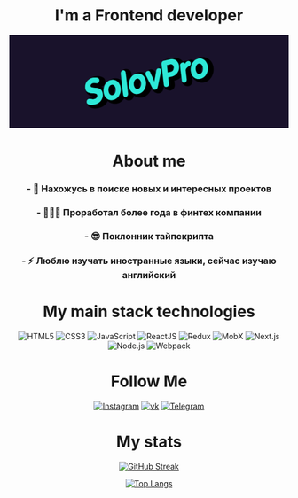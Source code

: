 <div align="center">

# I'm a Frontend developer

[![Header](https://github.com/solovpro/solovpro/blob/main/assets/solov.gif)](https://t.me/Dimasek3000)
    
# About me
    
### - 🔭 Нахожусь в поиске новых и интересных проектов
### - 👨🏻‍💻 Проработал более года в финтех компании
### - 😎 Поклонник тайпскрипта
### - ⚡ Люблю изучать иностранные языки, сейчас изучаю английский
    
# My main stack technologies
    
![HTML5](https://img.shields.io/badge/-HTML5-A9A9A9?style=for-the-badge&logo=HTML5)
![CSS3](https://img.shields.io/badge/-CSS3/SCSS-4B0082?style=for-the-badge&logo=CSS3)
![JavaScript](https://img.shields.io/badge/-JavaScript-8B0000?style=for-the-badge&logo=javascript)
![ReactJS](https://img.shields.io/badge/-ReactJS-4682B4?style=for-the-badge&logo=React)
![Redux](https://img.shields.io/badge/-Redux-000?style=for-the-badge&logo=Redux)
![MobX](https://img.shields.io/badge/-MobX-D2691E?style=for-the-badge&logo=MobX)
![Next.js](https://img.shields.io/badge/-NextJS-191970?style=for-the-badge&logo=Next.js)
![Node.js](https://img.shields.io/badge/-NodeJS-2F4F4F?style=for-the-badge&logo=Node.js)
![Webpack](https://img.shields.io/badge/-Webpack-4169E1?style=for-the-badge&logo=Webpack)
    
# Follow Me
    
[![Instagram](https://img.shields.io/badge/-Instagram-000?style=for-the-badge&logo=Instagram)](https://www.instagram.com/__s_o_l_o_v__/)
[![vk](https://img.shields.io/badge/-vk-000?style=for-the-badge&logo=vk)](https://vk.com/id427018592)
[![Telegram](https://img.shields.io/badge/-Telegram-000?style=for-the-badge&logo=Telegram)](https://t.me/Dimasek3000)
    
# My stats
    
[![GitHub Streak](http://github-readme-streak-stats.herokuapp.com?user=solovpro&theme=dark&background=000000)](https://git.io/streak-stats)
    
[![Top Langs](https://github-readme-stats.vercel.app/api/top-langs/?username=solovpro&layout=compact&theme=vision-friendly-dark)](https://github.com/anuraghazra/github-readme-stats)

</div>





